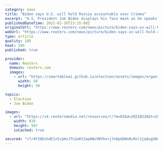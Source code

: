 ```yaml
---
category: news
title: "Biden says U.S. will hold Russia accountable over Crimea"
excerpt: "U.S. President Joe Biden displays his face mask as he speaks during an event to commemorate the 50 millionth coronavirus disease (COVID-19) vaccination in the South Court Auditorium at the White House"
publishedDateTime: 2021-02-26T13:15:00Z
originalUrl: "https://www.reuters.com/news/picture/biden-says-us-will-hold-russia-accountab-idUSKBN2AQ22I"
webUrl: "https://www.reuters.com/news/picture/biden-says-us-will-hold-russia-accountab-idUSKBN2AQ22I"
type: article
quality: 105
heat: 105
published: true

provider:
  name: Reuters
  domain: reuters.com
  images:
    - url: "https://smartableai.github.io/election/assets/images/organizations/reuters.com-50x50.jpg"
      width: 50
      height: 50

topics:
  - Election
  - Joe Biden

images:
  - url: "https://s4.reutersmedia.net/resources/r/?m=02&d=20210226&t=2&i=1553042234&w=&fh=545&fw=810&ll=&pl=&sq=&r=LYNXMPEH1P118"
    width: 810
    height: 567
    isCached: true

secured: "r7/4FI0EshdE1x5rpHxJTLGoKtZapAWvVBVhn+j7n6pGDNn0LRol2jq4ugSNccoCBVuYKf3jR7pZfJ9Ndrd1wgr4dMFFUFc3t+HD+EjcYRsB1V1t57A9VaMw/02/+xrPuZxboZVFbLrphSwbhbThfe1IfCX/gLd1zZevvT0YvN0p+pq5chRJuZyD71ekypUOm8U7MxTGebAIA1M0G808eEEKo2Oi695Jx1fLlaGKihQLQcO0bYl3hCk/087FKj3zzuwVtzw8/+JqbRFTaYvisSrPAWwy3MbzKyI2R27fk+DWZQNW1/LO5Khp+CQSNwyQoa4/zhcidM3OMTWW4wSZOHEr6GhFLa2ceF5u09Yz8ic=;AdOEtJHNGp9SfMbbLDOnLg=="
---
```


